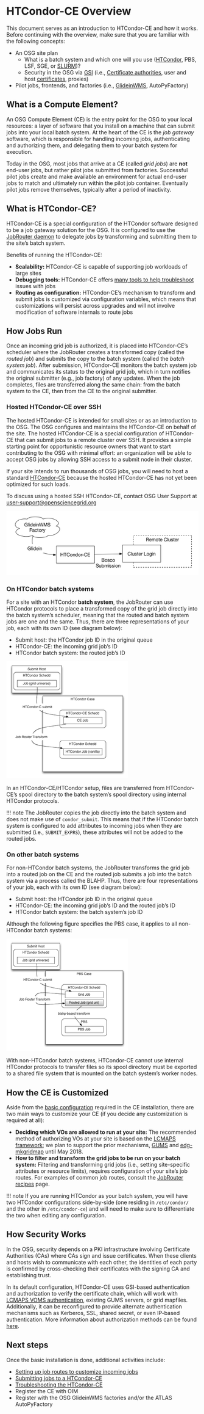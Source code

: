 HTCondor-CE Overview
====================

This document serves as an introduction to HTCondor-CE and how it works.
Before continuing with the overview, make sure that you are familiar with the following concepts:

-   An OSG site plan
    -   What is a batch system and which one will you use ([HTCondor](http://htcondor.org/), PBS, LSF, SGE, or [SLURM](https://slurm.schedmd.com/))?
    -   Security in the OSG via [GSI](http://toolkit.globus.org/toolkit/docs/3.2/security.html) (i.e., [Certificate authorities](https://en.wikipedia.org/wiki/Certificate_authority), user and host [certificates](https://en.wikipedia.org/wiki/Public_key_certificate), proxies)
-   Pilot jobs, frontends, and factories (i.e., [GlideinWMS](http://glideinwms.fnal.gov/doc.prd/index.html), AutoPyFactory)

What is a Compute Element?
--------------------------

An OSG Compute Element (CE) is the entry point for the OSG to your local resources: a layer of software that you install on a machine that can submit jobs into your local batch system. At the heart of the CE is the *job gateway* software, which is responsible for handling incoming jobs, authenticating and authorizing them, and delegating them to your batch system for execution.

Today in the OSG, most jobs that arrive at a CE (called *grid jobs*) are **not** end-user jobs, but rather pilot jobs submitted from factories. Successful pilot jobs create and make available an environment for actual end-user jobs to match and ultimately run within the pilot job container. Eventually pilot jobs remove themselves, typically after a period of inactivity.

What is HTCondor-CE?
--------------------

HTCondor-CE is a special configuration of the HTCondor software designed to be a job gateway solution for the OSG. It is configured to use the [JobRouter daemon](http://research.cs.wisc.edu/htcondor/manual/v8.6/5_4HTCondor_Job.html) to delegate jobs by transforming and submitting them to the site’s batch system.

Benefits of running the HTCondor-CE:

-   **Scalability:** HTCondor-CE is capable of supporting job workloads of large sites
-   **Debugging tools:** HTCondor-CE offers [many tools to help troubleshoot](troubleshoot-htcondor-ce) issues with jobs
-   **Routing as configuration:** HTCondor-CE’s mechanism to transform and submit jobs is customized via configuration variables, which means that customizations will persist across upgrades and will not involve modification of software internals to route jobs

How Jobs Run
------------

Once an incoming grid job is authorized, it is placed into HTCondor-CE’s scheduler where the JobRouter creates a transformed copy (called the *routed job*) and submits the copy to the batch system (called the *batch system job*). After submission, HTCondor-CE monitors the batch system job and communicates its status to the original grid job, which in turn notifies the original submitter (e.g., job factory) of any updates. When the job completes, files are transferred along the same chain: from the batch system to the CE, then from the CE to the original submitter.

### Hosted HTCondor-CE over SSH

The hosted HTCondor-CE is intended for small sites or as an introduction to the OSG. The OSG configures and maintains the HTCondor-CE on behalf of the site.  The hosted HTCondor-CE is a special configuration of HTCondor-CE that can submit jobs to a remote cluster over SSH. It provides a simple starting point for opportunistic resource owners that want to start contributing to the OSG with minimal effort: an organization will be able to accept OSG jobs by allowing SSH access to a submit node in their cluster.

If your site intends to run thousands of OSG jobs, you will need to host a standard [HTCondor-CE](install-htcondor-ce) because the hosted HTCondor-CE has not yet been optimized for such loads.

To discuss using a hosted SSH HTCondor-CE, contact OSG User Support at [user-support@opensciencegrid.org](mailto:user-support@opensciencegrid.org)

![HTCondor-CE-Bosco](../images/HTCondorCEBosco.png)

### On HTCondor batch systems

For a site with an HTCondor **batch system**, the JobRouter can use HTCondor protocols to place a transformed copy of the grid job directly into the batch system’s scheduler, meaning that the routed and batch system jobs are one and the same. Thus, there are three representations of your job, each with its own ID (see diagram below):

-   Submit host: the HTCondor job ID in the original queue
-   HTCondor-CE: the incoming grid job’s ID
-   HTCondor batch system: the routed job’s ID

![HTCondor-CE with an HTCondor batch system](../images/ce_condorbatchsystem.png)

In an HTCondor-CE/HTCondor setup, files are transferred from HTCondor-CE’s spool directory to the batch system’s spool directory using internal HTCondor protocols.

!!! note
    The JobRouter copies the job directly into the batch system and does not make use of `condor_submit`. This means that if the HTCondor batch system is configured to add attributes to incoming jobs when they are submitted (i.e., `SUBMIT_EXPRS`), these attributes will not be added to the routed jobs.

### On other batch systems

For non-HTCondor batch systems, the JobRouter transforms the grid job into a routed job on the CE and the routed job submits a job into the batch system via a process called the BLAHP. Thus, there are four representations of your job, each with its own ID (see diagram below):

-   Submit host: the HTCondor job ID in the original queue
-   HTCondor-CE: the incoming grid job’s ID and the routed job’s ID
-   HTCondor batch system: the batch system’s job ID

Although the following figure specifies the PBS case, it applies to all non-HTCondor batch systems:

![HTCondor-CE with other batch systems](../images/ce_otherbatchsystem.png)

With non-HTCondor batch systems, HTCondor-CE cannot use internal HTCondor protocols to transfer files so its spool directory must be exported to a shared file system that is mounted on the batch system’s worker nodes.



How the CE is Customized
------------------------

Aside from the [basic configuration](install-htcondor-ce#configuring-htcondor-ce) required in the CE installation, there are two main ways to customize your CE (if you decide any customization is required at all):

-   **Deciding which VOs are allowed to run at your site:** The recommended method of authorizing VOs at your site is
    based on the [LCMAPS framework](../security/lcmaps-voms-authentication); we plan to support the prior mechanisms,
    [GUMS](../security/install-gums) and [edg-mkgridmap](../security/edg-mkgridmap) until May 2018.
-   **How to filter and transform the grid jobs to be run on your batch system:** Filtering and transforming grid jobs (i.e., setting site-specific attributes or resource limits), requires configuration of your site’s job routes. For examples of common job routes, consult the [JobRouter recipes](job-router-recipes) page.

!!! note
    If you are running HTCondor as your batch system, you will have two HTCondor configurations side-by-side (one residing in `/etc/condor/` and the other in `/etc/condor-ce`) and will need to make sure to differentiate the two when editing any configuration.

How Security Works
------------------

In the OSG, security depends on a PKI infrastructure involving Certificate Authorities (CAs) where CAs sign and issue certificates. When these clients and hosts wish to communicate with each other, the identities of each party is confirmed by cross-checking their certificates with the signing CA and establishing trust.

In its default configuration, HTCondor-CE uses GSI-based authentication and authorization to verify the certificate chain, which will work with [LCMAPS VOMS authentication](../security/lcmaps-voms-authentication), existing GUMS servers, or grid mapfiles. Additionally, it can be reconfigured to provide alternate authentication mechanisms such as Kerberos, SSL, shared secret, or even IP-based authentication. More information about authorization methods can be found [here](http://research.cs.wisc.edu/htcondor/manual/v8.6/3_8Security.html#SECTION00483000000000000000).

Next steps
----------

Once the basic installation is done, additional activities include:

-   [Setting up job routes to customize incoming jobs](job-router-recipes)
-   [Submitting jobs to a HTCondor-CE](submit-htcondor-ce) 
-   [Troubleshooting the HTCondor-CE](troubleshoot-htcondor-ce) 
-   Register the CE with OIM
-   Register with the OSG GlideinWMS factories and/or the ATLAS AutoPyFactory
